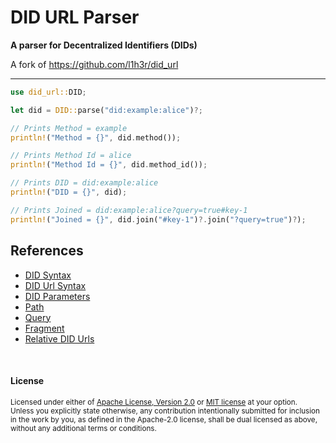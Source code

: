 # DID URL Parser

**A parser for Decentralized Identifiers (DIDs)**

A fork of https://github.com/l1h3r/did_url

---

```rust
use did_url::DID;

let did = DID::parse("did:example:alice")?;

// Prints Method = example
println!("Method = {}", did.method());

// Prints Method Id = alice
println!("Method Id = {}", did.method_id());

// Prints DID = did:example:alice
println!("DID = {}", did);

// Prints Joined = did:example:alice?query=true#key-1
println!("Joined = {}", did.join("#key-1")?.join("?query=true")?);
```

## References

- [DID Syntax](https://www.w3.org/TR/did-core/#did-syntax)
- [DID Url Syntax](https://www.w3.org/TR/did-core/#did-url-syntax)
- [DID Parameters](https://www.w3.org/TR/did-core/#did-parameters)
- [Path](https://www.w3.org/TR/did-core/#path)
- [Query](https://www.w3.org/TR/did-core/#query)
- [Fragment](https://www.w3.org/TR/did-core/#fragment)
- [Relative DID Urls](https://www.w3.org/TR/did-core/#relative-did-urls)

<br>

#### License

<sup>
Licensed under either of <a href="LICENSE-APACHE">Apache License, Version
2.0</a> or <a href="LICENSE-MIT">MIT license</a> at your option.
</sup>

<br>

<sub>
Unless you explicitly state otherwise, any contribution intentionally submitted
for inclusion in the work by you, as defined in the Apache-2.0 license, shall be
dual licensed as above, without any additional terms or conditions.
</sub>

